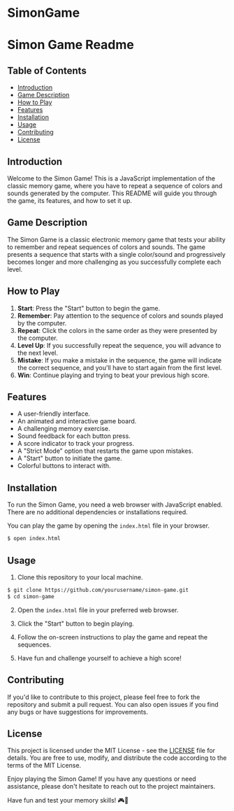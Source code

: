 # SimonGame
# Simon Game Readme

## Table of Contents

- [Introduction](#introduction)
- [Game Description](#game-description)
- [How to Play](#how-to-play)
- [Features](#features)
- [Installation](#installation)
- [Usage](#usage)
- [Contributing](#contributing)
- [License](#license)

## Introduction

Welcome to the Simon Game! This is a JavaScript implementation of the classic memory game, where you have to repeat a sequence of colors and sounds generated by the computer. This README will guide you through the game, its features, and how to set it up.

## Game Description

The Simon Game is a classic electronic memory game that tests your ability to remember and repeat sequences of colors and sounds. The game presents a sequence that starts with a single color/sound and progressively becomes longer and more challenging as you successfully complete each level.

## How to Play

1. **Start**: Press the "Start" button to begin the game.
2. **Remember**: Pay attention to the sequence of colors and sounds played by the computer.
3. **Repeat**: Click the colors in the same order as they were presented by the computer.
4. **Level Up**: If you successfully repeat the sequence, you will advance to the next level.
5. **Mistake**: If you make a mistake in the sequence, the game will indicate the correct sequence, and you'll have to start again from the first level.
6. **Win**: Continue playing and trying to beat your previous high score.

## Features

- A user-friendly interface.
- An animated and interactive game board.
- A challenging memory exercise.
- Sound feedback for each button press.
- A score indicator to track your progress.
- A "Strict Mode" option that restarts the game upon mistakes.
- A "Start" button to initiate the game.
- Colorful buttons to interact with.

## Installation

To run the Simon Game, you need a web browser with JavaScript enabled. There are no additional dependencies or installations required.

You can play the game by opening the `index.html` file in your browser.

```bash
$ open index.html
```

## Usage

1. Clone this repository to your local machine.

```bash
$ git clone https://github.com/yourusername/simon-game.git
$ cd simon-game
```

2. Open the `index.html` file in your preferred web browser.

3. Click the "Start" button to begin playing.

4. Follow the on-screen instructions to play the game and repeat the sequences.

5. Have fun and challenge yourself to achieve a high score!

## Contributing

If you'd like to contribute to this project, please feel free to fork the repository and submit a pull request. You can also open issues if you find any bugs or have suggestions for improvements.

## License

This project is licensed under the MIT License - see the [LICENSE](LICENSE) file for details. You are free to use, modify, and distribute the code according to the terms of the MIT License.

Enjoy playing the Simon Game! If you have any questions or need assistance, please don't hesitate to reach out to the project maintainers.

Have fun and test your memory skills! 🎮🧠